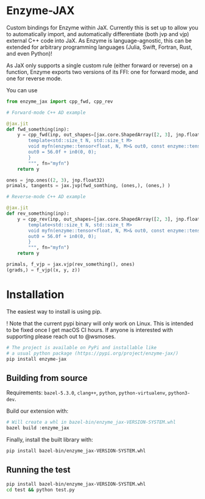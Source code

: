 # Enzyme-JAX

Custom bindings for Enzyme within JaX. Currently this is set up to allow you
to automatically import, and automatically differentiate (both jvp and vjp)
external C++ code into JaX. As Enzyme is language-agnostic, this can be extended
for arbitrary programming languages (Julia, Swift, Fortran, Rust, and even Python)!

As JaX only supports a single custom rule (either forward or reverse) on a function,
Enzyme exports two versions of its FFI: one for forward mode, and one for reverse mode.

You can use 

```python
from enzyme_jax import cpp_fwd, cpp_rev

# Forward-mode C++ AD example

@jax.jit
def fwd_something(inp):
    y = cpp_fwd(inp, out_shapes=[jax.core.ShapedArray([2, 3], jnp.float32)], source="""
        template<std::size_t N, std::size_t M>
        void myfn(enzyme::tensor<float, N, M>& out0, const enzyme::tensor<float, N, M>& in0) {
        out0 = 56.0f + in0(0, 0);
        }
        """, fn="myfn")
    return y

ones = jnp.ones((2, 3), jnp.float32)
primals, tangents = jax.jvp(fwd_somthing, (ones,), (ones,) )

# Reverse-mode C++ AD example

@jax.jit
def rev_something(inp):
    y = cpp_rev(inp, out_shapes=[jax.core.ShapedArray([2, 3], jnp.float32)], source="""
        template<std::size_t N, std::size_t M>
        void myfn(enzyme::tensor<float, N, M>& out0, const enzyme::tensor<float, N, M>& in0) {
        out0 = 56.0f + in0(0, 0);
        }
        """, fn="myfn")
    return y

primals, f_vjp = jax.vjp(rev_something(), ones)
(grads,) = f_vjp((x, y, z))
```

# Installation

The easiest way to install is using pip.

! Note that the current pypi binary will only work on Linux. This is intended to be fixed once I get macOS CI hours. If anyone is interested with supporting please reach out to @wsmoses.

```bash
# The project is available on PyPi and installable like
# a usual python package (https://pypi.org/project/enzyme-jax/)
pip install enzyme-jax
```

## Building from source

Requirements: `bazel-5.3.0`, `clang++`, `python`, `python-virtualenv`,
`python3-dev`.

Build our extension with:
```sh
# Will create a whl in bazel-bin/enzyme_jax-VERSION-SYSTEM.whl
bazel build :enzyme_jax
```

Finally, install the built library with:
```sh
pip install bazel-bin/enzyme_jax-VERSION-SYSTEM.whl
```

## Running the test

```sh
pip install bazel-bin/enzyme_jax-VERSION-SYSTEM.whl
cd test && python test.py
```
